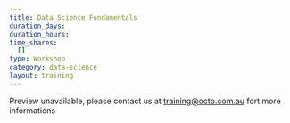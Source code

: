 ```yaml
---
title: Data Science Fundamentals
duration_days:
duration_hours:
time_shares:
  []
type: Workshop
category: data-science
layout: training
---
```

Preview unavailable, please contact us at training@octo.com.au fort more informations